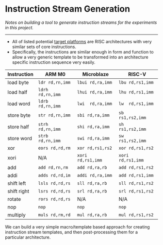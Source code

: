 
# Instruction Stream Generation

*Notes on building a tool to generate instruction streams for the
experiments in this project.*

---

- All of listed potential [target platforms](../targets/README.md)
  are RISC architectures with very similar sets of core instructions.
- Specifically, the instructions are similar enough in form and function
  to allow a very generic template to be transformed into an architecture
  specific instruction sequence very easily.

Instruction | ARM M0           | Microblaze         | RISC-V
------------|------------------|--------------------|--------------------
load byte   | `ldr rd,rn,imm`  | `lbui rd,ra,imm`   | `lbu rd,rs1,imm`
load half   | `ldrh rd,rn,imm` | `lhui rd,ra,imm`   | `lhu rd,rs1,imm`
load word   | `ldrb rd,rn,imm` | `lwi  rd,ra,imm`   | `lw  rd,rs1,imm`
store byte  | `str rd,rn,imm`  | `sbi rd,ra,imm`    | `sb  rs1,rs2,imm`
store half  | `strh rd,rn,imm` | `shi rd,ra,imm`    | `sh  rs1,rs2,imm`
store word  | `strb rd,rn,imm` | `swi rd,ra,imm`    | `sw  rs1,rs2,imm`
xor         | `eors rd,rd,rm`  | `xor rd,rs1,rs2`   | `xor rd,rs1,rs2`
xori        | N/A              | `xori rd,rs1,imm`  | `xori rd,rs1,imm`
add         | `add rd,rn,rm`   | `add rd,ra,rb`     | `add rd,rs1,rs2`
addi        | `adds rd,rd,im`  | `addi rd,ra,imm`   | `add rd,rs1,imm`
shift left  | `lsls rd,rd,rs`  | `sll rd,ra,rb`     | `sll rd,rs1,rs2`
shift right | `lsrs rd,rd,rs`  | `srl rd,ra,rb`     | `srl rd,rs1,rs2`
rotate      | `rors rd,rd,rs`  | N/A                | N/A
nop         | `nop`            | `nop`              | `nop`
multiply    | `muls rd,rm,rd`  | `mul rd,ra,rb`     | `mul rd,rs1,rs2`

We can build a very simple macro/template based approach for creating
instruction stream templates, and then post-processing them for a
particular architecture.

